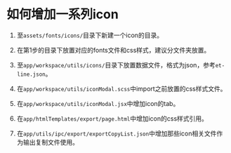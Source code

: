 # 如何增加一系列icon

1. 至`assets/fonts/icons/`目录下新建一个icon的目录。

2. 在第1步的目录下放置对应的fonts文件和css样式，建议分文件夹放置。

3. 至`app/workspace/utils/icons/`目录下放置数据文件，格式为json，参考`et-line.json`。

4. 在`app/workspace/utils/iconModal.scss`中import之前放置的css样式文件。

5. 在`app/workspace/utils/iconModal.jsx`中增加icon的tab。

6. 在`app/htmlTemplates/export/page.html`中增加icon的css样式引用。

7. 在`app/utils/ipc/export/exportCopyList.json`中增加那些icon相关文件作为输出复制文件使用。